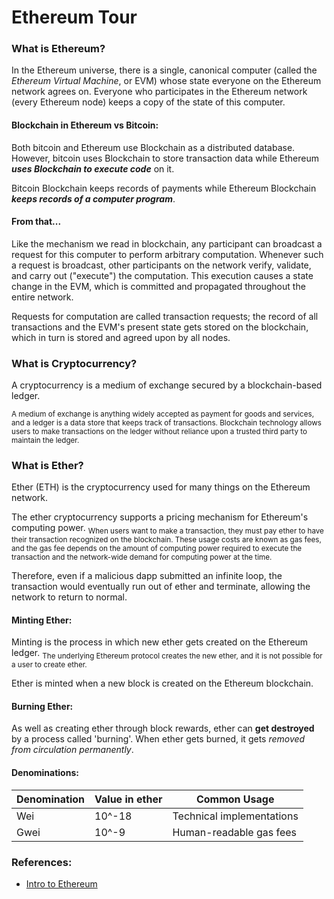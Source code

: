 # Ethereum Tour

### What is Ethereum?

In the Ethereum universe, there is a single, canonical computer (called the *Ethereum Virtual Machine*, or EVM) whose state everyone on the Ethereum network agrees on. 
Everyone who participates in the Ethereum network (every Ethereum node) keeps a copy of the state of this computer.

#### Blockchain in Ethereum vs Bitcoin:

Both bitcoin and Ethereum use Blockchain as a distributed database.
However, bitcoin uses Blockchain to store transaction data while Ethereum ***uses Blockchain to execute code*** on it. 

Bitcoin Blockchain keeps records of payments while Ethereum Blockchain ***keeps records of a computer program***.

#### From that...

Like the mechanism we read in blockchain, any participant can broadcast a request for this computer to perform arbitrary computation. Whenever such a request is broadcast, other participants on the network verify, validate, and carry out ("execute") the computation. This execution causes a state change in the EVM, which is committed and propagated throughout the entire network.

Requests for computation are called transaction requests; the record of all transactions and the EVM's present state gets stored on the blockchain, which in turn is stored and agreed upon by all nodes.

### What is Cryptocurrency?

A cryptocurrency is a medium of exchange secured by a blockchain-based ledger.

<sub>A medium of exchange is anything widely accepted as payment for goods and services, and a ledger is a data store that keeps track of transactions. Blockchain technology allows users to make transactions on the ledger without reliance upon a trusted third party to maintain the ledger.</sub>

### What is Ether?

Ether (ETH) is the cryptocurrency used for many things on the Ethereum network.

The ether cryptocurrency supports a pricing mechanism for Ethereum's computing power. 
<sub> When users want to make a transaction, they must pay ether to have their transaction recognized on the blockchain. These usage costs are known as gas fees, and the gas fee depends on the amount of computing power required to execute the transaction and the network-wide demand for computing power at the time.</sub>

Therefore, even if a malicious dapp submitted an infinite loop, the transaction would eventually run out of ether and terminate, allowing the network to return to normal.

#### Minting Ether:

Minting is the process in which new ether gets created on the Ethereum ledger.
<sub>The underlying Ethereum protocol creates the new ether, and it is not possible for a user to create ether.</sub>

Ether is minted when a new block is created on the Ethereum blockchain.

#### Burning Ether:

As well as creating ether through block rewards, ether can **get destroyed** by a process called 'burning'. When ether gets burned, it gets *removed from circulation permanently*.

#### Denominations:

| Denomination | Value in ether | Common Usage              |
|--------------|----------------|---------------------------|
| Wei          | 10^-18         | Technical implementations |
| Gwei         | 10^-9          | Human-readable gas fees   |

### References:
- [Intro to Ethereum](https://ethereum.org/en/developers/docs/intro-to-ethereum/)